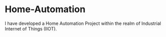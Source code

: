# Home-Automation
I have developed a Home Automation Project within the realm of Industrial Internet of Things (IIOT). 
